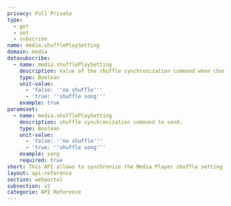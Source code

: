 ```yaml
---
privacy: Full Private
type:
  - get
  - set
  - subscribe
name: media.shufflePlaySetting
domain: media
datasubscribe:
  - name: media.shufflePlaySetting
    description: Value of the shuffle synchronization command when changed.
    type: Boolean
    unit-value:
      - 'false: ''no shuffle'''
      - 'true: ''shuffle song'''
    example: true
paramsset:
  - name: media.shufflePlaySetting
    description: shuffle synchronization command to send.
    type: Boolean
    unit-value:
      - 'false: ''no shuffle'''
      - 'true: ''shuffle song'''
    example: song
    required: true
short: This API allows to synchronize the Media Player shuffle setting.
layout: api-reference
section: webportal
subsection: v2
categorie: API Reference
---
```


